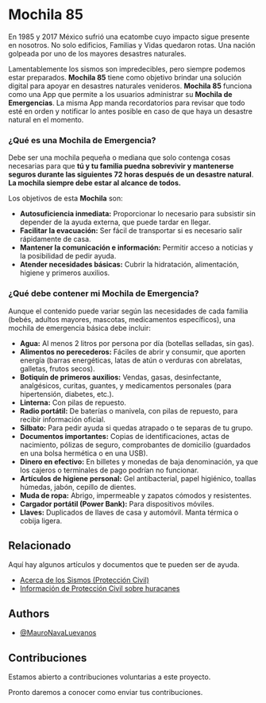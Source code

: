 
# Mochila 85

En 1985 y 2017 México sufrió una ecatombe cuyo impacto sigue presente en nosotros. No solo edificios, Familias y Vidas quedaron rotas. Una nación golpeada por uno de los mayores desastres naturales.

Lamentablemente los sismos son impredecibles, pero siempre podemos estar preparados. **Mochila 85** tiene como objetivo brindar una solución digital para apoyar en desastres naturales venideros. **Mochila 85** funciona como una App que permite a los usuarios administrar su **Mochila de Emergencias**. La misma App manda recordatorios para revisar que todo esté en orden y notificar lo antes posible en caso de que haya un desastre natural en el momento.

### ¿Qué es una Mochila de Emergencia?

Debe ser una mochila pequeña o mediana que solo contenga cosas necesarias para que **tú y tu familia puedna sobrevivir y mantenerse seguros durante las siguientes 72 horas después de un desastre natural**. **La mochila siempre debe estar al alcance de todos.**

Los objetivos de esta **Mochila** son:

- **Autosuficiencia inmediata:** Proporcionar lo necesario para subsistir sin depender de la ayuda externa, que puede tardar en llegar.
- **Facilitar la evacuación:** Ser fácil de transportar si es necesario salir rápidamente de casa.
- **Mantener la comunicación e información:** Permitir acceso a noticias y la posibilidad de pedir ayuda.
- **Atender necesidades básicas:** Cubrir la hidratación, alimentación, higiene y primeros auxilios.

### ¿Qué debe contener mi Mochila de Emergencia?

Aunque el contenido puede variar según las necesidades de cada familia (bebés, adultos mayores, mascotas, medicamentos específicos), una mochila de emergencia básica debe incluir:

- **Agua:** Al menos 2 litros por persona por día (botellas selladas, sin gas).
- **Alimentos no perecederos:** Fáciles de abrir y consumir, que aporten energía (barras energéticas, latas de atún o verduras con abrelatas, galletas, frutos secos).
- **Botiquín de primeros auxilios:** Vendas, gasas, desinfectante, analgésicos, curitas, guantes, y medicamentos personales (para hipertensión, diabetes, etc.).
- **Linterna:** Con pilas de repuesto.
- **Radio portátil:** De baterías o manivela, con pilas de repuesto, para recibir información oficial.
- **Silbato:** Para pedir ayuda si quedas atrapado o te separas de tu grupo.
- **Documentos importantes:** Copias de identificaciones, actas de nacimiento, pólizas de seguro, comprobantes de domicilio (guardados en una bolsa hermética o en una USB).
- **Dinero en efectivo:** En billetes y monedas de baja denominación, ya que los cajeros o terminales de pago podrían no funcionar.
- **Artículos de higiene personal:** Gel antibacterial, papel higiénico, toallas húmedas, jabón, cepillo de dientes.
- **Muda de ropa:** Abrigo, impermeable y zapatos cómodos y resistentes.
- **Cargador portátil (Power Bank):** Para dispositivos móviles.
- **Llaves:** Duplicados de llaves de casa y automóvil.
Manta térmica o cobija ligera.

## Relacionado

Aquí hay algunos artículos y documentos que te pueden ser de ayuda.

- [Acerca de los Sismos (Protección Civil)](http://www.proteccioncivil.gob.mx/work/models/ProteccionCivil/Resource/377/1/images/folleto_s.pdf)
- [Información de Protección Civil sobre huracanes](https://www.imss.gob.mx/patricia/proteccion-civil)

## Authors

- [@MauroNavaLuevanos](https://github.com/MauroNavaLuevanos)

## Contribuciones

Estamos abierto a contribuciones voluntarias a este proyecto.

Pronto daremos a conocer como enviar tus contribuciones.
